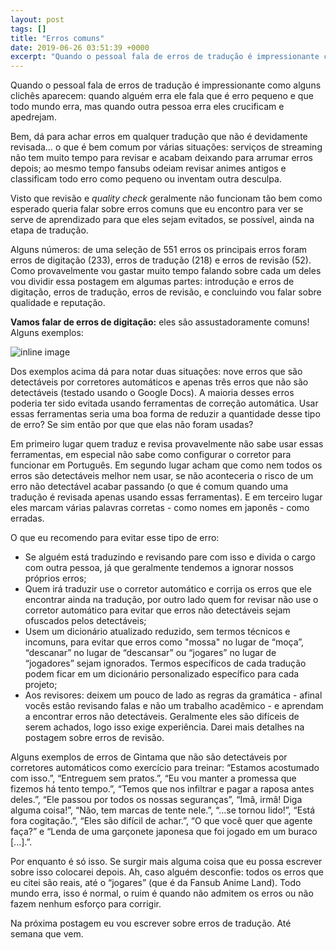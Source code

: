```yaml
---
layout: post
tags: []
title: "Erros comuns"
date: 2019-06-26 03:51:39 +0000
excerpt: "Quando o pessoal fala de erros de tradução é impressionante como alguns clichês aparecem: quando alguém erra ele fala que é erro pequeno e..."
---
```


Quando o pessoal fala de erros de tradução é impressionante como alguns clichês aparecem: quando alguém erra ele fala que é erro pequeno e que todo mundo erra, mas quando outra pessoa erra eles crucificam e apedrejam.

Bem, dá para achar erros em qualquer tradução que não é devidamente revisada… o que é bem comum por várias situações: serviços de streaming não tem muito tempo para revisar e acabam deixando para arrumar erros depois; ao mesmo tempo fansubs odeiam revisar animes antigos e classificam todo erro como pequeno ou inventam outra desculpa.

Visto que revisão e *quality check* geralmente não funcionam tão bem como esperado queria falar sobre erros comuns que eu encontro para ver se serve de aprendizado para que eles sejam evitados, se possível, ainda na etapa de tradução.

Alguns números: de uma seleção de 551 erros os principais erros foram erros de digitação (233), erros de tradução (218) e erros de revisão (52). Como provavelmente vou gastar muito tempo falando sobre cada um deles vou dividir essa postagem em algumas partes: introdução e erros de digitação, erros de tradução, erros de revisão, e concluindo vou falar sobre qualidade e reputação.

**Vamos falar de erros de digitação:** eles são assustadoramente comuns! Alguns exemplos:

![inline image](https://i.imgur.com/xqVsdk4.png)

Dos exemplos acima dá para notar duas situações: nove erros que são detectáveis por corretores automáticos e apenas três erros que não são detectáveis (testado usando o Google Docs). A maioria desses erros poderia ter sido evitada usando ferramentas de correção automática. Usar essas ferramentas seria uma boa forma de reduzir a quantidade desse tipo de erro? Se sim então por que que elas não foram usadas?

Em primeiro lugar quem traduz e revisa provavelmente não sabe usar essas ferramentas, em especial não sabe como configurar o corretor para funcionar em Português. Em segundo lugar acham que como nem todos os erros são detectáveis melhor nem usar, se não aconteceria o risco de um erro não detectável acabar passando (o que é comum quando uma tradução é revisada apenas usando essas ferramentas). E em terceiro lugar eles marcam várias palavras corretas - como nomes em japonês - como erradas.

O que eu recomendo para evitar esse tipo de erro:

* Se alguém está traduzindo e revisando pare com isso e divida o cargo com outra pessoa, já que geralmente tendemos a ignorar nossos próprios erros;
* Quem irá traduzir use o corretor automático e corrija os erros que ele encontrar ainda na tradução, por outro lado quem for revisar não use o corretor automático para evitar que erros não detectáveis sejam ofuscados pelos detectáveis;
* Usem um dicionário atualizado reduzido, sem termos técnicos e incomuns, para evitar que erros como "mossa" no lugar de “moça”, “descanar” no lugar de “descansar” ou “jogares” no lugar de “jogadores” sejam ignorados. Termos específicos de cada tradução podem ficar em um dicionário personalizado específico para cada projeto;
* Aos revisores: deixem um pouco de lado as regras da gramática - afinal vocês estão revisando falas e não um trabalho acadêmico - e aprendam a encontrar erros não detectáveis. Geralmente eles são difíceis de serem achados, logo isso exige experiência. Darei mais detalhes na postagem sobre erros de revisão.

Alguns exemplos de erros de Gintama que não são detectáveis por corretores automáticos como exercício para treinar: “Estamos acostumado com isso.”, “Entreguem sem pratos.”, “Eu vou manter a promessa que fizemos há tento tempo.”, “Temos que nos infiltrar e pagar a raposa antes deles.”, “Ele passou por todos os nossas seguranças”, “Imã, irmã! Diga alguma coisa!”, “Não, tem marcas de tente nele.”, “...se tornou lido!”, “Está fora cogitação.”, “Eles são difícil de achar.”, “O que você quer que agente faça?” e “Lenda de uma garçonete japonesa que foi jogado em um buraco [...].”.

Por enquanto é só isso. Se surgir mais alguma coisa que eu possa escrever sobre isso colocarei depois. Ah, caso alguém desconfie: todos os erros que eu citei são reais, até o “jogares” (que é da Fansub Anime Land). Todo mundo erra, isso é normal, o ruim é quando não admitem os erros ou não fazem nenhum esforço para corrigir.

Na próxima postagem eu vou escrever sobre erros de tradução. Até semana que vem.
